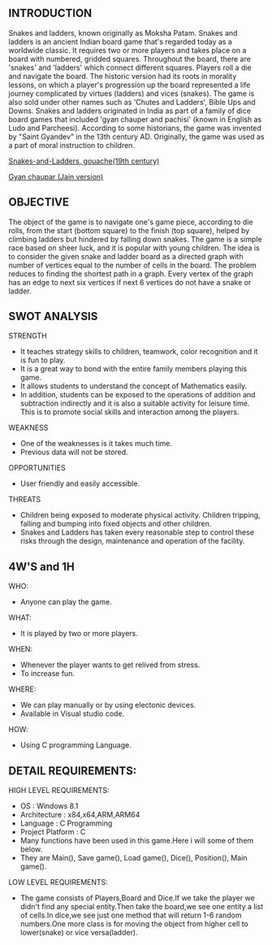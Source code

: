    INTRODUCTION
-----------------------------------------------------------------------

Snakes and ladders, known originally as Moksha Patam.
Snakes and ladders is an ancient Indian board game that's regarded today as a worldwide classic. 
It requires two or more players and takes place on a board with numbered, gridded squares. 
Throughout the board, there are 'snakes' and 'ladders' which connect different squares. Players roll a die and navigate the board.
The historic version had its roots in morality lessons, on which a player's progression up the board represented a life journey complicated by virtues (ladders) and vices (snakes).
The game is also sold under other names such as 'Chutes and Ladders', Bible Ups and Downs.
Snakes and ladders originated in India as part of a family of dice board games that included 'gyan chauper and pachisi' (known in English as Ludo and Parcheesi).
According to some historians, the game was invented by "Saint Gyandev" in the 13th century AD. 
Originally, the game was used as a part of moral instruction to children.

[Snakes-and-Ladders, gouache(19th century)](https://user-images.githubusercontent.com/83266225/142720798-34f39add-2924-4fc6-a6de-6d178c1eb6c5.jpg)

[Gyan chaupar (Jain version)](https://user-images.githubusercontent.com/83266225/142720916-bd8ee902-9fc0-44b9-8027-ac81258d1ddd.jpg)


   OBJECTIVE
-------------------------------------------------------------------------

The object of the game is to navigate one's game piece, according to die rolls, from the start (bottom square) to the finish (top square), helped by climbing ladders but hindered by falling down snakes. 
The game is a simple race based on sheer luck, and it is popular with young children.
The idea is to consider the given snake and ladder board as a directed graph with number of vertices equal to the number of cells in the board. 
The problem reduces to finding the shortest path in a graph. 
Every vertex of the graph has an edge to next six vertices if next 6 vertices do not have a snake or ladder.



   SWOT ANALYSIS
-----------------------------------------------------------------------------

  STRENGTH
  
  - It teaches strategy skills to children, teamwork, color recognition and it is fun to play. 
  - It is a great way to bond with the entire family members playing this game.
  - It allows students to understand the concept of Mathematics easily. 
  - In addition, students can be exposed to the operations of addition and subtraction indirectly and it is also a suitable activity for leisure time. This is to promote social skills and interaction among the players.
  
  WEAKNESS
  
  - One of the weaknesses is it takes much time.
  - Previous data will not be stored.
  
  OPPORTUNITIES
  
  - User friendly and easily accessible.
  
  THREATS
  
  - Children being exposed to moderate physical activity. Children tripping, falling and bumping into fixed objects and other children. 
  - Snakes and Ladders has taken every reasonable step to control these risks through the design, maintenance and operation of the facility.
  
  
  4W'S and 1H
----------------------------------------------------------------------------

  WHO:
  
  - Anyone can play the game.
  
  WHAT:
  
  - It is played by two or more players.

  WHEN:
  
  - Whenever the player wants to get relived from stress.
  - To increase fun.

  WHERE:
  
  - We can play manually or by using electonic devices.
  - Available in Visual studio code.
  
  HOW:
  
  - Using C programming Language.
 
   DETAIL REQUIREMENTS:
 --------------------------------------------------------------------------- 
 
  HIGH LEVEL REQUIREMENTS:
  
  - OS                :  Windows 8.1
  - Architecture      :  x84,x64,ARM,ARM64
  - Language          :  C Programming 
  - Project Platform  :  C
  - Many functions have been used in this game.Here i will some of them below.
  - They are Main(), Save game(), Load game(), Dice(), Position(), Main game().
  
  LOW LEVEL REQUIREMENTS:
  
  - The game consists of Players,Board and Dice.If we take the player we didn't find any special entity.Then take the board,we see one entity a list of cells.In dice,we see just one method that will return 1-6 random numbers.One more class is for moving the object from higher cell to lower(snake) or vice versa(ladder).
  
  
  
  
  
 
  
  
 



